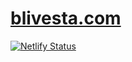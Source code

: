 # [blivesta.com](https://blivesta.com)

[![Netlify Status](https://api.netlify.com/api/v1/badges/e3560d59-9538-407e-98ae-0b6111e48328/deploy-status)](https://app.netlify.com/sites/confident-swanson-46b74a/deploys)


